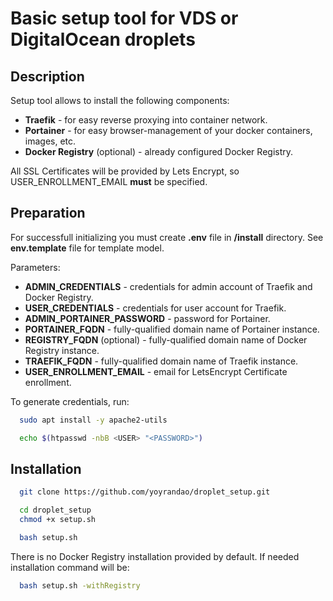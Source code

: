 # Basic setup tool for VDS or DigitalOcean droplets

## Description
Setup tool allows to install the following components:
- <b>Traefik</b> - for easy reverse proxying into container network.
- <b>Portainer</b> - for easy browser-management of your docker containers, images, etc.
- <b>Docker Registry</b> (optional) - already configured Docker Registry.

All SSL Certificates will be provided by Lets Encrypt, so USER_ENROLLMENT_EMAIL <b>must</b> be specified.

## Preparation
For successfull initializing you must create <b>.env</b> file in <b>/install</b> directory. See <b>env.template</b> file for template model.

Parameters:
- <b>ADMIN_CREDENTIALS</b>         - credentials for admin account of Traefik and Docker Registry.
- <b>USER_CREDENTIALS</b>          - credentials for user account for Traefik.
- <b>ADMIN_PORTAINER_PASSWORD</b>  - password for Portainer.
- <b>PORTAINER_FQDN</b>            - fully-qualified domain name of Portainer instance.
- <b>REGISTRY_FQDN</b> (optional)  - fully-qualified domain name of Docker Registry instance.
- <b>TRAEFIK_FQDN</b>              - fully-qualified domain name of Traefik instance.
- <b>USER_ENROLLMENT_EMAIL</b>     - email for LetsEncrypt Certificate enrollment.

To generate credentials, run:
```sh
  sudo apt install -y apache2-utils

  echo $(htpasswd -nbB <USER> "<PASSWORD>")
```

## Installation
```sh
  git clone https://github.com/yoyrandao/droplet_setup.git

  cd droplet_setup
  chmod +x setup.sh
```
```sh
  bash setup.sh
```

There is no Docker Registry installation provided by default. If needed installation command will be:

```sh
  bash setup.sh -withRegistry
```

